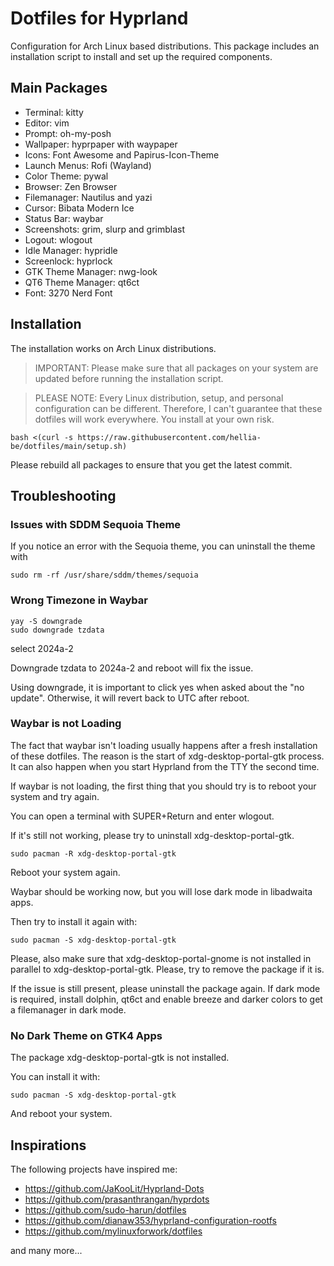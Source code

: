 # Dotfiles for Hyprland

Configuration for Arch Linux based distributions. This package includes an installation script to install and set up the required components.

## Main Packages

- Terminal: kitty
- Editor: vim
- Prompt: oh-my-posh
- Wallpaper: hyprpaper with waypaper
- Icons: Font Awesome and Papirus-Icon-Theme
- Launch Menus: Rofi (Wayland)
- Color Theme: pywal
- Browser: Zen Browser
- Filemanager: Nautilus and yazi
- Cursor: Bibata Modern Ice
- Status Bar: waybar
- Screenshots: grim, slurp and grimblast
- Logout: wlogout
- Idle Manager: hypridle
- Screenlock: hyprlock
- GTK Theme Manager: nwg-look
- QT6 Theme Manager: qt6ct
- Font: 3270 Nerd Font

## Installation

The installation works on Arch Linux distributions.

> IMPORTANT: Please make sure that all packages on your system are updated before running the installation script.

> PLEASE NOTE: Every Linux distribution, setup, and personal configuration can be different. Therefore, I can't guarantee that these dotfiles will work everywhere. You install at your own risk.

```shell
bash <(curl -s https://raw.githubusercontent.com/hellia-be/dotfiles/main/setup.sh)
```

Please rebuild all packages to ensure that you get the latest commit.

## Troubleshooting

### Issues with SDDM Sequoia Theme

If you notice an error with the Sequoia theme, you can uninstall the theme with

```shell
sudo rm -rf /usr/share/sddm/themes/sequoia
```

### Wrong Timezone in Waybar

```shell
yay -S downgrade
sudo downgrade tzdata
```

select 2024a-2

Downgrade tzdata to 2024a-2 and reboot will fix the issue.

Using downgrade, it is important to click yes when asked about the "no update". Otherwise, it will revert back to UTC after reboot.

### Waybar is not Loading

The fact that waybar isn't loading usually happens after a fresh installation of these dotfiles. The reason is the start of xdg-desktop-portal-gtk process. It can also happen when you start Hyprland from the TTY the second time.

If waybar is not loading, the first thing that you should try is to reboot your system and try again.

You can open a terminal with SUPER+Return and enter wlogout.

If it's still not working, please try to uninstall xdg-desktop-portal-gtk.

```shell
sudo pacman -R xdg-desktop-portal-gtk
```

Reboot your system again.

Waybar should be working now, but you will lose dark mode in libadwaita apps.

Then try to install it again with:

```shell
sudo pacman -S xdg-desktop-portal-gtk
```

Please, also make sure that xdg-desktop-portal-gnome is not installed in parallel to xdg-desktop-portal-gtk. Please, try to remove the package if it is.

If the issue is still present, please uninstall the package again. If dark mode is required, install dolphin, qt6ct and enable breeze and darker colors to get a filemanager in dark mode.

### No Dark Theme on GTK4 Apps

The package xdg-desktop-portal-gtk is not installed.

You can install it with:

```shell
sudo pacman -S xdg-desktop-portal-gtk
```

And reboot your system.

## Inspirations

The following projects have inspired me:

- https://github.com/JaKooLit/Hyprland-Dots
- https://github.com/prasanthrangan/hyprdots
- https://github.com/sudo-harun/dotfiles
- https://github.com/dianaw353/hyprland-configuration-rootfs
- https://github.com/mylinuxforwork/dotfiles

and many more...
